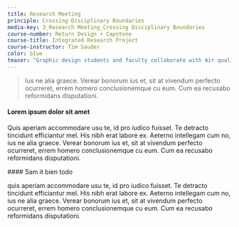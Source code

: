 ```yaml
---
title: Research Meeting
principle: Crossing Disciplinary Boundaries
media-key: 3_Research Meeting_Crossing Disciplinary Boundaries
course-number: Return Design + Capstone
course-title: Integrated Research Project
course-instructor: Tim Sauder
color: blue
teaser: "Graphic design students and faculty collaborate with Air quality Impact Research group students and faculty to bring grounded information to a broader population of people."
---
```

>Ius ne alia graece. Verear bonorum ius et, sit at vivendum perfecto ocurreret, errem homero conclusionemque cu eum. Cum ea recusabo reformidans disputationi.

#### Lorem ipsum dolor sit amet 
<p>Quis aperiam accommodare usu te, id pro iudico fuisset. Te detracto tincidunt efficiantur mel. His nibh erat labore ex. Aeterno intellegam cum no, ius ne alia graece. Verear bonorum ius et, sit at vivendum perfecto ocurreret, errem homero conclusionemque cu eum. Cum ea recusabo reformidans disputationi.</p>
#### Sam it bien todo
<p>quis aperiam accommodare usu te, id pro iudico fuisset. Te detracto tincidunt efficiantur mel. His nibh erat labore ex. Aeterno intellegam cum no, ius ne alia graece. Verear bonorum ius et, sit at vivendum perfecto ocurreret, errem homero conclusionemque cu eum. Cum ea recusabo reformidans disputationi.</p>
